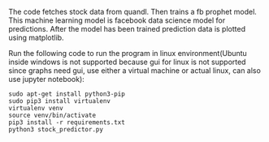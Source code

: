 The code fetches stock data from quandl.
Then trains a fb prophet model. This machine learning model is facebook data science model for predictions.
After the model has been trained prediction data is plotted using matplotlib.

Run the following code to run the program in linux environment(Ubuntu inside windows is not supported because gui for linux is not supported since graphs need gui, use either a virtual machine or actual linux, can also use jupyter notebook):

    sudo apt-get install python3-pip
    sudo pip3 install virtualenv 
    virtualenv venv 
    source venv/bin/activate
    pip3 install -r requirements.txt
    python3 stock_predictor.py
